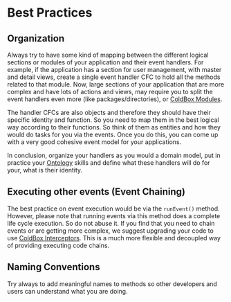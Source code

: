 # Best Practices

## Organization

Always try to have some kind of mapping between the different logical sections or modules of your application and their event handlers. For example, if the application has a section for user management, with master and detail views, create a single event handler CFC to hold all the methods related to that module. Now, large sections of your application that are more complex and have lots of actions and views, may require you to split the event handlers even more (like packages/directories), or [ColdBox Modules](../modules/index.md).

The handler CFCs are also objects and therefore they should have their specific identity and function. So you need to map them in the best logical way according to their functions. So think of them as entities and how they would do tasks for you via the events. Once you do this, you can come up with a very good cohesive event model for your applications. 

In conclusion, organize your handlers as you would a domain model, put in practice your [Ontology](http://en.wikipedia.org/wiki/Ontology) skills and define what these handlers will do for your, what is their identity.

## Executing other events (Event Chaining)

The best practice on event execution would be via the `runEvent()` method. However, please note that running events via this method does a complete life cycle execution. So do not abuse it. If you find that you need to chain events or are getting more complex, we suggest upgrading your code to use [ColdBox Interceptors](../interceptors/interceptors.md). This is a much more flexible and decoupled way of providing executing code chains.

## Naming Conventions

Try always to add meaningful names to methods so other developers and users can understand what you are doing.

